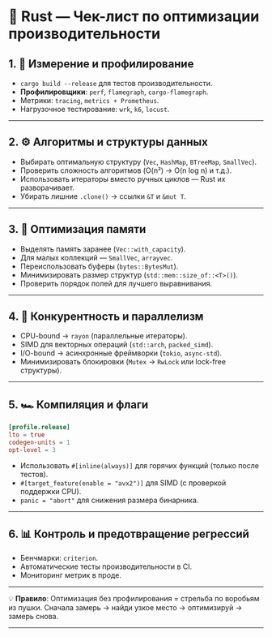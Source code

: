# 🦀 Rust — Чек-лист по оптимизации производительности

## 1. 📏 **Измерение и профилирование**

* `cargo build --release` для тестов производительности.
* **Профилировщики**: `perf`, `flamegraph`, `cargo-flamegraph`.
* Метрики: `tracing`, `metrics + Prometheus`.
* Нагрузочное тестирование: `wrk`, `k6`, `locust`.

---

## 2. ⚙ **Алгоритмы и структуры данных**

* Выбирать оптимальную структуру (`Vec`, `HashMap`, `BTreeMap`, `SmallVec`).
* Проверить сложность алгоритмов (O(n²) → O(n log n) и т.д.).
* Использовать итераторы вместо ручных циклов — Rust их разворачивает.
* Убирать лишние `.clone()` → ссылки `&T` и `&mut T`.

---

## 3. 💾 **Оптимизация памяти**

* Выделять память заранее (`Vec::with_capacity`).
* Для малых коллекций — `SmallVec`, `arrayvec`.
* Переиспользовать буферы (`bytes::BytesMut`).
* Минимизировать размер структур (`std::mem::size_of::<T>()`).
* Проверить порядок полей для лучшего выравнивания.

---

## 4. 🔄 **Конкурентность и параллелизм**

* CPU-bound → `rayon` (параллельные итераторы).
* SIMD для векторных операций (`std::arch`, `packed_simd`).
* I/O-bound → асинхронные фреймворки (`tokio`, `async-std`).
* Минимизировать блокировки (`Mutex` → `RwLock` или lock-free структуры).

---

## 5. 🏎 **Компиляция и флаги**

```toml
[profile.release]
lto = true
codegen-units = 1
opt-level = 3
```

* Использовать `#[inline(always)]` для горячих функций (только после тестов).
* `#[target_feature(enable = "avx2")]` для SIMD (с проверкой поддержки CPU).
* `panic = "abort"` для снижения размера бинарника.

---

## 6. 📊 **Контроль и предотвращение регрессий**

* Бенчмарки: `criterion`.
* Автоматические тесты производительности в CI.
* Мониторинг метрик в проде.

---

💡 **Правило**: Оптимизация без профилирования = стрельба по воробьям из пушки.
Сначала замерь → найди узкое место → оптимизируй → замерь снова.

---
